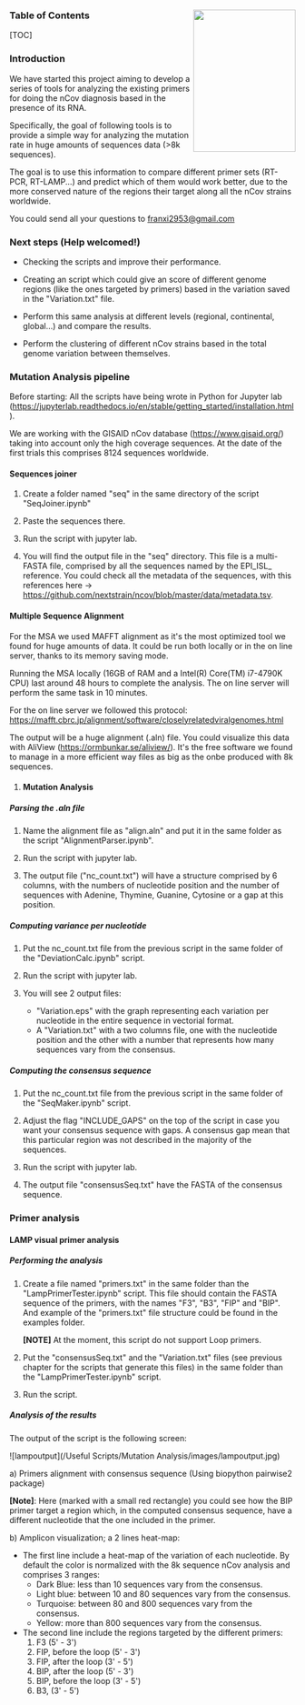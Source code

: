 ### 

<img src="https://jogl.io/assets/imgs/logo.png" width="180px" height="250px" align="right">



### Table of Contents

[TOC]



### Introduction

We have started this project aiming to develop a series of tools for analyzing the existing primers for doing the nCov diagnosis based in the presence of its RNA. 

Specifically, the goal of following tools is to provide a simple way for analyzing the mutation rate in huge amounts of sequences data (>8k sequences). 

The goal is to use this information to compare different primer sets (RT-PCR, RT-LAMP...) and predict which of them would work better, due to the more conserved nature of the regions their target along all the nCov strains worldwide.

You could send all your questions to franxi2953@gmail.com



### Next steps (Help welcomed!)

- Checking the scripts and improve their performance.

- Creating an script which could give an score of different genome regions (like the ones targeted by primers) based in the variation saved in the "Variation.txt" file.

- Perform this same analysis at different levels (regional, continental, global...) and compare the results.

- Perform the clustering of different nCov strains based in the total genome variation between themselves.

  

### Mutation Analysis pipeline

Before starting: All the scripts have being wrote in Python for Jupyter lab (https://jupyterlab.readthedocs.io/en/stable/getting_started/installation.html).

We are working with the GISAID nCov database (https://www.gisaid.org/) taking into account only the high coverage sequences. At the date of the first trials this comprises 8124 sequences worldwide.

#### Sequences joiner

1) Create a folder named "seq" in the same directory of the script "SeqJoiner.ipynb"

2) Paste the sequences there.

3) Run the script with jupyter lab.

4) You will find the output file in the "seq" directory. This file is a multi-FASTA file, comprised by all the sequences named by the EPI_ISL_ reference. You could check all the metadata of the sequences, with this references here -> https://github.com/nextstrain/ncov/blob/master/data/metadata.tsv.



#### Multiple Sequence Alignment

For the MSA we used MAFFT alignment as it's the most optimized tool we found for huge amounts of data. It could be run both locally or in the on line server, thanks to its memory saving mode.

Running the MSA locally (16GB of RAM and a Intel(R) Core(TM) i7-4790K CPU) last around 48 hours to complete the analysis. The on line server will perform the same task in 10 minutes. 

For the on line server we followed this protocol: https://mafft.cbrc.jp/alignment/software/closelyrelatedviralgenomes.html

The output will be a huge alignment (.aln) file. You could visualize this data with AliView (https://ormbunkar.se/aliview/). It's the free software we found to manage in a more efficient way files as big as the onbe produced with 8k sequences.



1. #### Mutation Analysis


##### Parsing the .aln file

1. Name the alignment file as "align.aln" and put it in the same folder as the script "AlignmentParser.ipynb".

2. Run the script with jupyter lab.

3. The output file ("nc_count.txt") will have a structure comprised by 6 columns, with the numbers of nucleotide position and the number of sequences with Adenine, Thymine, Guanine, Cytosine or a gap at this position.


##### Computing variance per nucleotide

1. Put the nc_count.txt file from the previous script in the same folder of the "DeviationCalc.ipynb" script.

2. Run the script with jupyter lab.

3. You will see 2 output files:
   -  "Variation.eps" with the graph representing each variation per nucleotide in the entire sequence in vectorial format.
   - A "Variation.txt" with a two columns file, one with the nucleotide position and the other with a number that represents how many sequences vary from the consensus.

##### Computing the consensus sequence

1. Put the nc_count.txt file from the previous script in the same folder of the "SeqMaker.ipynb" script.

2. Adjust the flag "INCLUDE_GAPS" on the top of the script in case you want your consensus sequence with gaps. A consensus gap mean that this particular region was not described in the majority of the sequences.
3. Run the script with jupyter lab.

4. The output file "consensusSeq.txt" have the FASTA of the consensus sequence.


### Primer analysis

#### LAMP visual primer analysis

##### Performing the analysis

1. Create a file named "primers.txt" in the same folder than the "LampPrimerTester.ipynb" script. This file should contain the FASTA sequence of the primers, with the names "F3", "B3", "FIP" and "BIP". And example of the "primers.txt" file structure could be found in the examples folder.

   **[NOTE]** At the moment, this script do not support Loop primers.

2. Put the "consensusSeq.txt" and the "Variation.txt" files (see previous chapter for the scripts that generate this files) in the same folder than the "LampPrimerTester.ipynb" script.

3. Run the script.

##### Analysis of the results

The output of the script is the following screen:

![lampoutput](/Useful Scripts/Mutation Analysis/images/lampoutput.jpg)

a) Primers alignment with consensus sequence (Using biopython pairwise2 package)

**[Note]**: Here (marked with a small red rectangle) you could see how the BIP primer target a region which, in the computed consensus sequence, have a different nucleotide that the one included in the primer.

b) Amplicon visualization; a 2 lines heat-map:

- The first line include a heat-map of the variation of each nucleotide. By default the color is normalized with the 8k sequence nCov analysis and comprises 3 ranges:
  - Dark Blue: less than 10 sequences vary from the consensus.
  - Light blue: between 10 and 80 sequences vary from the consensus.
  - Turquoise: between 80 and 800 sequences vary from the consensus.
  - Yellow: more than 800 sequences vary from the consensus. 
- The second line include the regions targeted by the different primers:
  1. F3 (5' - 3')
  2. FIP, before the loop (5' - 3')
  3. FIP, after the loop (3' - 5')
  4. BIP, after the loop (5' - 3')
  5. BIP, before the loop (3' - 5')
  6. B3, (3' - 5')





